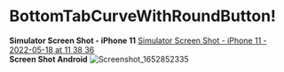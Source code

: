 # BottomTabCurveWithRoundButton!
**Simulator Screen Shot - iPhone 11** 
[Simulator Screen Shot - iPhone 11 - 2022-05-18 at 11 38 36](https://user-images.githubusercontent.com/34841619/168969787-0c1f683a-7ced-4f30-b214-bc52ae728501.png)
<br/>
**Screen Shot Android**
![Screenshot_1652852335](https://user-images.githubusercontent.com/34841619/168969795-ca676c9e-3888-41f6-9518-6bb5b928ecdf.png)
